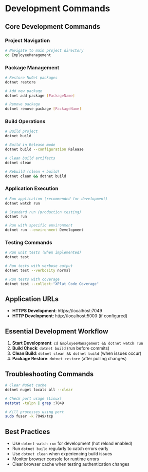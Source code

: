 # Development Commands

## Core Development Commands

### Project Navigation
```bash
# Navigate to main project directory
cd EmployeeManagement
```

### Package Management
```bash
# Restore NuGet packages
dotnet restore

# Add new package
dotnet add package [PackageName]

# Remove package  
dotnet remove package [PackageName]
```

### Build Operations
```bash
# Build project
dotnet build

# Build in Release mode
dotnet build --configuration Release

# Clean build artifacts
dotnet clean

# Rebuild (clean + build)
dotnet clean && dotnet build
```

### Application Execution
```bash
# Run application (recommended for development)
dotnet watch run

# Standard run (production testing)
dotnet run

# Run with specific environment
dotnet run --environment Development
```

### Testing Commands
```bash
# Run unit tests (when implemented)
dotnet test

# Run tests with verbose output
dotnet test --verbosity normal

# Run tests with coverage
dotnet test --collect:"XPlat Code Coverage"
```

## Application URLs
- **HTTPS Development**: https://localhost:7049
- **HTTP Development**: http://localhost:5000 (if configured)

## Essential Development Workflow
1. **Start Development**: `cd EmployeeManagement && dotnet watch run`
2. **Build Check**: `dotnet build` (run before commits)
3. **Clean Build**: `dotnet clean && dotnet build` (when issues occur)
4. **Package Restore**: `dotnet restore` (after pulling changes)

## Troubleshooting Commands
```bash
# Clear NuGet cache
dotnet nuget locals all --clear

# Check port usage (Linux)
netstat -tulpn | grep :7049

# Kill processes using port
sudo fuser -k 7049/tcp
```

## Best Practices
- Use `dotnet watch run` for development (hot reload enabled)
- Run `dotnet build` regularly to catch errors early  
- Use `dotnet clean` when experiencing build issues
- Monitor browser console for runtime errors
- Clear browser cache when testing authentication changes